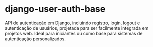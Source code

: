 # django-user-auth-base
API de autenticação em Django, incluindo registro, login, logout e autenticação de usuários, projetada para ser facilmente integrada em projetos web. Ideal para iniciantes ou como base para sistemas de autenticação personalizados.

